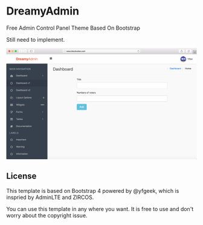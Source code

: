 # DreamyAdmin

Free Admin Control Panel Theme Based On Bootstrap

Still need to implement.



![](about/1.png)



## License

This template is based on Bootstrap 4 powered by @yfgeek, which is inspried by AdminLTE and ZIRCOS.

You can use this template in any where you want. It is free to use and don't worry about the copyright issue.